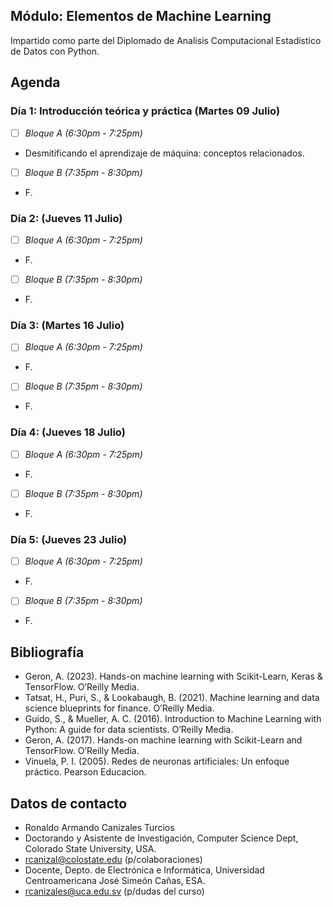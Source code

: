 ## Módulo: Elementos de Machine Learning
Impartido como parte del Diplomado de Analisis Computacional Estadistico de Datos con Python.

## Agenda
### Día 1: Introducción teórica y práctica (Martes 09 Julio)
- [ ] *Bloque A (6:30pm - 7:25pm)*
- Desmitificando el aprendizaje de máquina: conceptos relacionados.
- [ ] *Bloque B (7:35pm - 8:30pm)*
- F.
### Día 2:  (Jueves 11 Julio)
- [ ] *Bloque A (6:30pm - 7:25pm)*
- F.
- [ ] *Bloque B (7:35pm - 8:30pm)*
- F.
### Día 3:  (Martes 16 Julio)
- [ ] *Bloque A (6:30pm - 7:25pm)*
- F.
- [ ] *Bloque B (7:35pm - 8:30pm)*
- F.
### Día 4:  (Jueves 18 Julio)
- [ ] *Bloque A (6:30pm - 7:25pm)*
- F.
- [ ] *Bloque B (7:35pm - 8:30pm)*
- F.
### Día 5:  (Jueves 23 Julio)
- [ ] *Bloque A (6:30pm - 7:25pm)*
- F.
- [ ] *Bloque B (7:35pm - 8:30pm)*
- F.

## Bibliografía
- Geron, A. (2023). Hands-on machine learning with Scikit-Learn, Keras & TensorFlow. O’Reilly Media.
- Tatsat, H., Puri, S., & Lookabaugh, B. (2021). Machine learning and data science blueprints for finance. O’Reilly Media.
- Guido, S., & Mueller, A. C. (2016). Introduction to Machine Learning with Python: A guide for data scientists. O’Reilly Media.
- Geron, A. (2017). Hands-on machine learning with Scikit-Learn and TensorFlow. O’Reilly Media.
- Vinuela, P. I. (2005). Redes de neuronas artificiales: Un enfoque práctico. Pearson Educacion.

## Datos de contacto
- Ronaldo Armando Canizales Turcios
- Doctorando y Asistente de Investigación, Computer Science Dept, Colorado State University, USA.
- rcanizal@colostate.edu (p/colaboraciones)
- Docente, Depto. de Electrónica e Informática, Universidad Centroamericana José Simeón Cañas, ESA.
- rcanizales@uca.edu.sv (p/dudas del curso)
